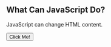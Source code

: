 <!DOCTYPE html>
<html>
<body>

<h2>What Can JavaScript Do?</h2>

<p id="demo">JavaScript can change HTML content.</p>

<button type="button" onclick="document.getElementById('demo').innerHTML = 'ANJAR PINARDI'">Click Me!</button>

</body>
</html>
